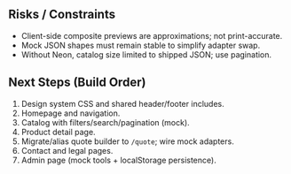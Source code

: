 ## Risks / Constraints

- Client-side composite previews are approximations; not print-accurate.
- Mock JSON shapes must remain stable to simplify adapter swap.
- Without Neon, catalog size limited to shipped JSON; use pagination.

## Next Steps (Build Order)

1. Design system CSS and shared header/footer includes.
2. Homepage and navigation.
3. Catalog with filters/search/pagination (mock).
4. Product detail page.
5. Migrate/alias quote builder to `/quote`; wire mock adapters.
6. Contact and legal pages.
7. Admin page (mock tools + localStorage persistence).


